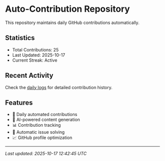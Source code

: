 # Auto-Contribution Repository

This repository maintains daily GitHub contributions automatically.

## Statistics

- Total Contributions: 25
- Last Updated: 2025-10-17
- Current Streak: Active

## Recent Activity

Check the [daily logs](./contributions/daily_logs/) for detailed contribution history.

## Features

- 🔄 Daily automated contributions
- 🤖 AI-powered content generation
- 📊 Contribution tracking
- 🐛 Automatic issue solving
- 📈 GitHub profile optimization

---
*Last updated: 2025-10-17 12:42:45 UTC*
